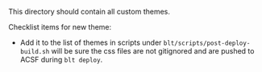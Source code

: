 This directory should contain all custom themes.

Checklist items for new theme:
- Add it to the list of themes in scripts under `blt/scripts/post-deploy-build.sh`
will be sure the css files are not gitignored and are pushed to ACSF during 
`blt deploy`.
